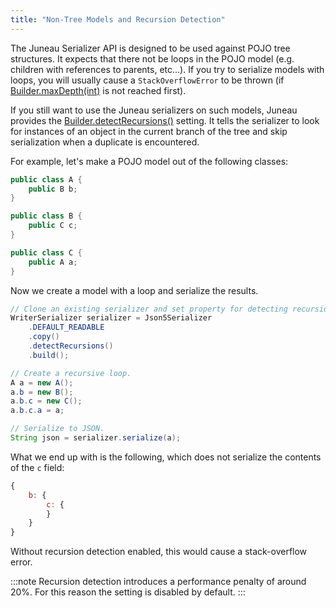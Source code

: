 ```yaml
---
title: "Non-Tree Models and Recursion Detection"
---
```


The Juneau Serializer API is designed to be used against POJO tree structures.
It expects that there not be loops in the POJO model (e.g.
children with references to parents, etc...).
If you try to serialize models with loops, you will usually cause a `StackOverflowError` to be thrown (if [Builder.maxDepth(int)]({{API_DOCS}}/org/apache/juneau/BeanTraverseContext/Builder.html#maxDepth(int)) is not reached first).

If you still want to use the Juneau serializers on such models, Juneau provides the [Builder.detectRecursions()]({{API_DOCS}}/org/apache/juneau/BeanTraverseContext/Builder.html#detectRecursions()) setting.
It tells the serializer to look for instances of an object in the current branch of the tree and skip serialization when
a duplicate is encountered.

For example, let's make a POJO model out of the following classes:

```java
public class A {
    public B b;
}

public class B {
    public C c;
}

public class C {
    public A a;
}
```

Now we create a model with a loop and serialize the results.

```java
// Clone an existing serializer and set property for detecting recursions.
WriterSerializer serializer = Json5Serializer
    .DEFAULT_READABLE
    .copy()
    .detectRecursions()
    .build();

// Create a recursive loop.
A a = new A();
a.b = new B();
a.b.c = new C();
a.b.c.a = a;

// Serialize to JSON.
String json = serializer.serialize(a);
```

What we end up with is the following, which does not serialize the contents of the `c` field:

```js
{
    b: {
        c: {
        }
    }
}
```

Without recursion detection enabled, this would cause a stack-overflow error.

:::note
Recursion detection introduces a performance penalty of around 20%.
For this reason the setting is disabled by default.
:::